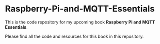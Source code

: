 # Raspberry-Pi-and-MQTT-Essentials

This is the code repository for my upcoming book **Raspberry Pi and MQTT Essentials**. 

Please find all the code and resources for this book in this repository. 
